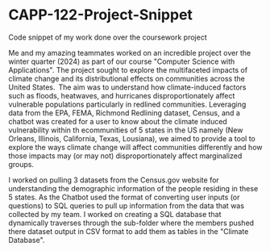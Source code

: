 # CAPP-122-Project-Snippet
Code snippet of my work done over the coursework project

Me and my amazing teammates worked on an incredible project over the winter quarter (2024) as part of our course "Computer Science with Applications". The project sought to explore the multifaceted impacts of climate change and its distributional effects on communities across the United States.  The aim was to understand how climate-induced factors such as floods, heatwaves, and hurricanes disproportionately affect vulnerable populations particularly in redlined communities. Leveraging data from the EPA, FEMA, Richmond Redlining dataset, Census, and a chatbot was created for a user to know about the climate induced vulnerability within th ecommunities of 5 states in the US namely (New Orleans, Illinois, California, Texas, Lousiana), we aimed to provide a tool to explore the ways climate change will affect communities differently and how those impacts may (or may not) disproportionately affect marginalized groups.

I worked on pulling 3 datasets from the Census.gov website for understanding the demographic information of the people residing in these 5 states. As the Chatbot used the format of converting user inputs (or questions) to SQL queries to pull up information from the data that was collected by my team. I worked on creating a SQL database that dynamically traverses through the sub-folder where the members pushed there dataset output in CSV format to add them as tables in the "Climate Database". 

